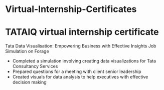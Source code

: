# Virtual-Internship-Certificates

# TATAIQ virtual internship certificate
 Tata Data Visualisation: Empowering Business with Effective Insights Job
  Simulation on Forage
  * Completed a simulation involving creating data visualizations for Tata
   Consultancy Services
  * Prepared questions for a meeting with client senior leadership
  * Created visuals for data analysis to help executives with effective decision
   making
    
